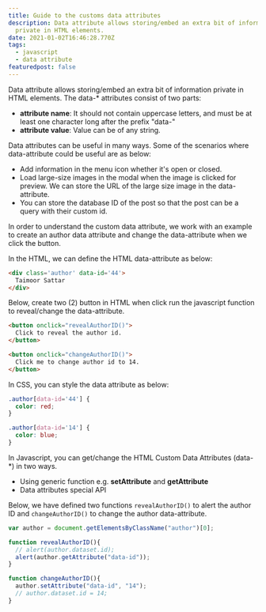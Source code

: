 ```yaml
---
title: Guide to the customs data attributes
description: Data attribute allows storing/embed an extra bit of information
  private in HTML elements.
date: 2021-01-02T16:46:28.770Z
tags:
  - javascript
  - data attribute
featuredpost: false
---
```

Data attribute allows storing/embed an extra bit of information private in HTML elements. The data-* attributes consist of two parts:

- **attribute name**: It should not contain uppercase letters, and must be at least one character long after the prefix "data-"
- **attribute value**: Value can be of any string.

Data attributes can be useful in many ways. Some of the scenarios where data-attribute could be useful are as below:

- Add information in the menu icon whether it's open or closed.
- Load large-size images in the modal when the image is clicked for preview. We can store the URL of the large size image in the data-attribute.
- You can store the database ID of the post so that the post can be a query with their custom id.

In order to understand the custom data attribute, we work with an example to create an author data attribute and change the data-attribute when we click the button.

In the HTML, we can define the HTML data-attribute as below:

```html
<div class='author' data-id='44'>
  Taimoor Sattar
</div>
```

Below, create two (2) button in HTML when click run the javascript function to reveal/change the data-attribute.

```html
<button onclick="revealAuthorID()">
  Click to reveal the author id.
</button>

<button onclick="changeAuthorID()">
  Click me to change author id to 14.
</button>
```

In CSS, you can style the data attribute as below:

```css
.author[data-id='44'] {
  color: red;
}

.author[data-id='14'] {
  color: blue;
}
```

In Javascript, you can get/change the HTML Custom Data Attributes (data-*) in two ways.

- Using generic function e.g. **setAttribute** and **getAttribute**
- Data attributes special API

Below, we have defined two functions `revealAuthorID()` to alert the author ID and `changeAuthorID()` to change the author data-attribute.

```js
var author = document.getElementsByClassName("author")[0];

function revealAuthorID(){
  // alert(author.dataset.id);
  alert(author.getAttribute("data-id"));
}

function changeAuthorID(){
  author.setAttribute("data-id", "14");
  // author.dataset.id = 14;
}
```


